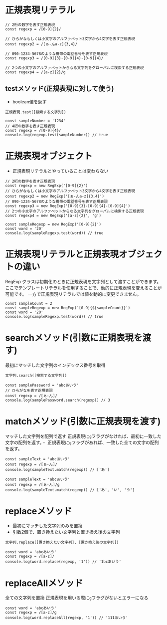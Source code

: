 # 正規表現リテラル

```
// 2桁の数字を表す正規表現
const regexp = /[0-9]{2}/

// ひらがなもしくは小文字のアルファベット3文字から4文字を表す正規表現
const regexp2 = /[ぁ-んa-z]{3,4}/

// 090-1234-5678のような携帯の電話番号を表す正規表現
const regexp3 = /[0-9]{3}-[0-9]{4}-[0-9]{4}/

// 2つの小文字のアルファベットからなる文字列をグローバルに検索する正規表現
const regexp4 = /[a-z]{2}/g
```

## testメソッド(正規表現に対して使う)
- boolean値を返す
  
`正規表現.test([検索する文字列])`
```
const sampleNumber = '1234'
// 4桁の数字を表す正規表現
const regexp = /[0-9]{4}/
console.log(regexp.test(sampleNumber)) // true
```

# 正規表現オブジェクト
- 正規表現リテラルとやっていることは変わらない
```
// 2桁の数字を表す正規表現
const regexp = new RegExp('[0-9]{2}')
// ひらがなもしくは小文字のアルファベット3文字から4文字を表す正規表現
const regexp2 = new RegExp('[ぁ-んa-z]{3,4}')
// 090-1234-5678のような携帯の電話番号を表す正規表現
const regexp3 = new RegExp('[0-9]{3}-[0-9]{4}-[0-9]{4}')
// 2つの小文字のアルファベットからなる文字列をグローバルに検索する正規表現
const regexp4 = new RegExp('[a-z]{2}', 'g')

const sampleRegexp = new RegExp('[0-9]{2}')
const word = '20'
console.log(sampleRegexp.test(word)) // true
```

# 正規表現リテラルと正規表現オブジェクトの違い
RegExp クラスは初期化のときに正規表現を文字列として渡すことができます。
ここでテンプレートリテラルを使用することで、動的に正規表現を変えることが可能です。
一方で正規表現リテラルでは値を動的に変更できません。

```
const sampleCount = 2
const sampleRegexp = new RegExp(`[0-9]{${sampleCount}}`)
const word = '20'
console.log(sampleRegexp.test(word)) // true
```

# searchメソッド(引数に正規表現を渡す)
最初にマッチした文字列のインデックス番号を取得
```
文字列.search([検索する文字列])

const samplePassword = 'abcあいう'
// ひらがなを表す正規表現
const regexp = /[ぁ-ん]/
console.log(samplePassword.search(regexp)) // 3
```
# matchメソッド(引数に正規表現を渡す)
マッチした文字列を配列で返す
正規表現に`g`フラグがなければ、最初に一致した文字の配列を返す。・
正規表現に`g`フラグがあれば、一致した全ての文字の配列を返す。

```
const sampleText = 'abcあいう'
const regexp = /[ぁ-ん]/
console.log(sampleText.match(regexp)) // ['あ']

const sampleText = 'abcあいう'
const regexp = /[ぁ-ん]/g
console.log(sampleText.match(regexp)) // ['あ', 'い', 'う']
```

# replaceメソッド
- 最初にマッチした文字列のみを置換
- 引数2個で、置き換えたい文字列と置き換え後の文字列
```
文字列.replace([置き換えたい文字列], [置き換え後の文字列])

const word = 'abcあいう'
const regexp = /[a-z]/
console.log(word.replace(regexp, '1')) // '1bcあいう'
```

# replaceAllメソッド
全ての文字列を置換
正規表現を用いる際に`g`フラグがないとエラーになる

```
const word = 'abcあいう'
const regexp = /[a-z]/g
console.log(word.replaceAll(regexp, '1')) // '111あいう'
```
